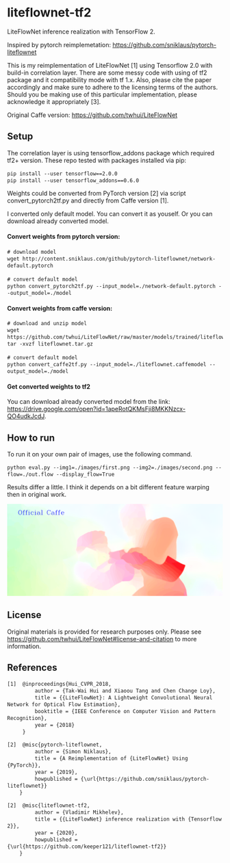 # liteflownet-tf2
LiteFlowNet inference realization with TensorFlow 2.

Inspired by pytorch reimplemetation: https://github.com/sniklaus/pytorch-liteflownet

This is my reimplementation of LiteFlowNet [1] using Tensorflow 2.0 with build-in correlation layer. 
There are some messy code with using of tf2 package and it compatibility mode with tf 1.x.
Also, please cite the paper accordingly and make sure to adhere to the licensing terms of the authors.
Should you be making use of this particular implementation, please acknowledge it appropriately [3].

Original Caffe version: https://github.com/twhui/LiteFlowNet

## Setup
The correlation layer is using tensorflow_addons package which required tf2+ version. These repo tested with packages installed via pip:

```
pip install --user tensorflow==2.0.0
pip install --user tensorflow_addons==0.6.0
```

Weights could be converted from PyTorch version [2] via script convert_pytorch2tf.py and directly from Caffe version [1].

I converted only default model. You can convert it as youself. Or you can download already converted model.

#### Convert weights from pytorch version:
```
# download model
wget http://content.sniklaus.com/github/pytorch-liteflownet/network-default.pytorch

# convert default model
python convert_pytorch2tf.py --input_model=./network-default.pytorch --output_model=./model
```

#### Convert weights from caffe version:
```
# download and unzip model
wget https://github.com/twhui/LiteFlowNet/raw/master/models/trained/liteflownet.tar.gz
tar -xvzf liteflownet.tar.gz

# convert default model
python convert_caffe2tf.py --input_model=./liteflownet.caffemodel --output_model=./model
```

#### Get converted weights to tf2
You can download already converted model from the link: 
https://drive.google.com/open?id=1apeRotQKMsFji8MKKNzcx-QO4udkJcdJ.
## How to run
To run it on your own pair of images, use the following command.

```
python eval.py --img1=./images/first.png --img2=./images/second.png --flow=./out.flow --display_flow=True
```
Results differ a little. I think it depends on a bit different feature warping then in original work.
<p align="center"><img src="images/compare.gif?raw=true" alt="Comparison"></p>

## License
Original materials is provided for research purposes only. 
Please see https://github.com/twhui/LiteFlowNet#license-and-citation to more information.

## References
```
[1]  @inproceedings{Hui_CVPR_2018,
         author = {Tak-Wai Hui and Xiaoou Tang and Chen Change Loy},
         title = {{LiteFlowNet}: A Lightweight Convolutional Neural Network for Optical Flow Estimation},
         booktitle = {IEEE Conference on Computer Vision and Pattern Recognition},
         year = {2018}
     }
```

```
[2]  @misc{pytorch-liteflownet,
         author = {Simon Niklaus},
         title = {A Reimplementation of {LiteFlowNet} Using {PyTorch}},
         year = {2019},
         howpublished = {\url{https://github.com/sniklaus/pytorch-liteflownet}}
    }
```
```
[2]  @misc{liteflownet-tf2,
         author = {Vladimir Mikhelev},
         title = {{LiteFlowNet} inference realization with {Tensorflow 2}},
         year = {2020},
         howpublished = {\url{https://github.com/keeper121/liteflownet-tf2}}
    }

```
